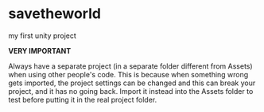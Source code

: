 # savetheworld
 my first unity project
 
 **VERY IMPORTANT**
 
Always have a separate project (in a separate folder different from Assets) when using other people's code. This is because when something wrong gets imported, the project settings can be changed and this can break your project, and it has no going back. Import it instead into the Assets folder to test before putting it in the real project folder.
 

